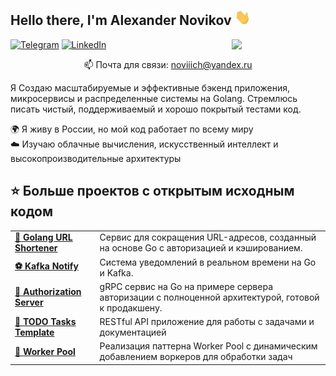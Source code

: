 <h2> Hello there, I'm Alexander Novikov <img src="https://raw.githubusercontent.com/ABSphreak/ABSphreak/master/gifs/Hi.gif" height="25px"></h2>

<img align="right" src="https://media2.giphy.com/media/zhYSVCirREeIZtONCI/giphy.gif" width='150'/> 

[
![Telegram](https://img.shields.io/badge/Telegram-2CA5E0?style=for-the-badge&logo=telegram&logoColor=white)](https://t.me/alexnoviich) [ ![LinkedIn](https://img.shields.io/badge/LinkedIn-4682B4?style=for-the-badge&logo=linkedin&logoColor=white)](https://www.linkedin.com/in/alex-novikov-3370a136b/)
<p align='center'>
   📫 Почта для связи: <a href='mailto:noviiich@yandex.ru'>noviiich@yandex.ru</a>
</p>

Я Создаю масштабируемые и эффективные бэкенд приложения, микросервисы и распределенные системы на Golang. Стремлюсь писать чистый, поддерживаемый и хорошо покрытый тестами код. 

🌍 Я живу в России, но мой код работает по всему миру <br>
☁️ Изучаю облачные вычисления, искусственный интеллект и высокопроизводительные архитектуры <br>

## ⭐️ Больше проектов с открытым исходным кодом

<table>
  <tbody>
    <tr>
      <td><a href="https://github.com/Noviiich/golang-url-shortener"><b>🚀 Golang URL Shortener</b></a></td>
      <td>Сервис для сокращения URL-адресов, созданный на основе Go с авторизацией и кэшированием.</td>
    </tr>
    <tr>
      <td><a href="https://github.com/Noviiich/kafka-notify"><b>⚽️ Kafka Notify</b></a></td>
      <td>Система уведомлений в реальном времени на Go и Kafka. </td>
    </tr>
    <tr>
      <td><a href="https://github.com/Noviiich/sso"><b>🤖 Authorization Server</b></a></td>
      <td>gRPC сервис на Go на примере сервера авторизации с полноценной архитектурой, готовой к продакшену. </td>
    </tr>
    <tr>
      <td><a href="https://github.com/Noviiich/todo-fiber-pgx"><b>🧠 TODO Tasks Template</b></a></td>
      <td>RESTful API приложение для работы с задачами и документацией</td>
    </tr>
    <tr>
      <td><a href="https://github.com/Noviiich/vk-worker-pool"><b>👾 Worker Pool</b></a></td>
      <td>Реализация паттерна Worker Pool с динамическим добавлением воркеров для обработки задач</td>
    </tr>
  </tbody>
</table>